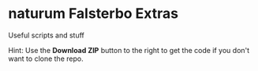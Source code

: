 # naturum Falsterbo Extras

Useful scripts and stuff

Hint: Use the **Download ZIP** button to the right to get the code if you don't want to clone the repo.
